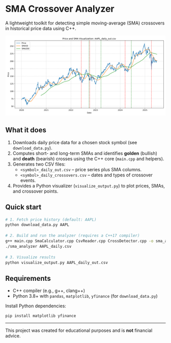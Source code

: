 # SMA Crossover Analyzer

A lightweight toolkit for detecting simple moving-average (SMA) crossovers in historical price data using C++.

![AAPL historical price](AAPL_daily_out.png)

## What it does
1. Downloads daily price data for a chosen stock symbol (see `download_data.py`).
2. Computes short- and long-term SMAs and identifies **golden** (bullish) and **death** (bearish) crosses using the C++ core (`main.cpp` and helpers).
3. Generates two CSV files:
   * `<symbol>_daily_out.csv` – price series plus SMA columns.
   * `<symbol>_daily_crossovers.csv` – dates and types of crossover events.
4. Provides a Python visualizer (`visualize_output.py`) to plot prices, SMAs, and crossover points.

## Quick start
```bash
# 1. Fetch price history (default: AAPL)
python download_data.py AAPL

# 2. Build and run the analyzer (requires a C++17 compiler)
g++ main.cpp SmaCalculator.cpp CsvReader.cpp CrossDetector.cpp -o sma_analyzer
./sma_analyzer AAPL_daily.csv

# 3. Visualize results
python visualize_output.py AAPL_daily_out.csv
```

## Requirements
* C++ compiler (e.g., g++, clang++)
* Python 3.8+ with `pandas`, `matplotlib`, `yfinance` (for `download_data.py`)

Install Python dependencies:
```bash
pip install matplotlib yfinance
```

---
This project was created for educational purposes and is **not** financial advice. 
